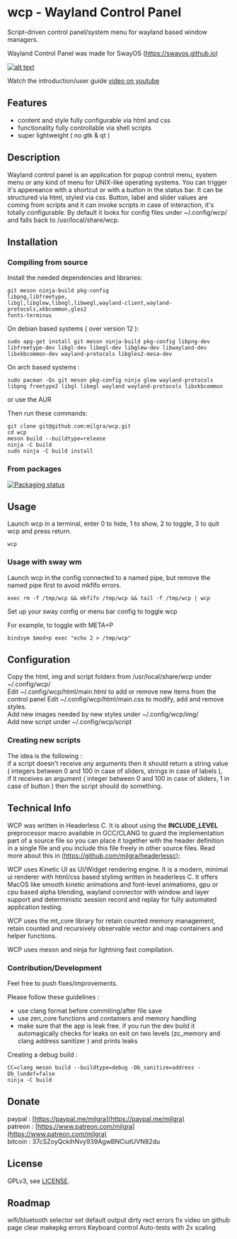# wcp - Wayland Control Panel

Script-driven control panel/system menu for wayland based window managers.

Wayland Control Panel was made for SwayOS (https://swayos.github.io)

[![alt text](screenshot.png)](https://www.youtube.com/watch?v=36wwQSg9PSk)

Watch the introduction/user guide [video on youtube](https://www.youtube.com/watch?v=36wwQSg9PSk)

## Features ##

- content and style fully configurable via html and css
- functionality fully controllable via shell scripts
- super lightweight ( no gtk & qt )

## Description ##

Wayland control panel is an application for popup control menu, system menu or any kind of menu for UNIX-like operating systems.
You can trigger it's appereance with a shortcut or with a button in the status bar.
It can be structured via html, styled via css.
Button, label and slider values are coming from scripts and it can invoke scripts in case of interaction, it's totally configurable.
By default it looks for config files under ~/.config/wcp/ and falls back to /usr/local/share/wcp.

## Installation

### Compiling from source

Install the needed dependencies and libraries:

```
git meson ninja-build pkg-config
libpng,libfreetype,
libgl,libglew,libegl,libwegl,wayland-client,wayland-protocols,xkbcommon,gles2
fonts-terminus
````

On debian based systems ( over version 12 ):
```
sudo apg-get install git meson ninja-build pkg-config libpng-dev libfreetype-dev libgl-dev libegl-dev libglew-dev libwayland-dev libxkbcommon-dev wayland-protocols libgles2-mesa-dev

```

On arch based systems :
```
sudo pacman -Qs git meson pkg-config ninja glew wayland-protocols libpng freetype2 libgl libegl wayland wayland-protocols libxkbcommon 
```
or use the AUR

Then run these commands:

```
git clone git@github.com:milgra/wcp.git
cd wcp
meson build --buildtype=release
ninja -C build
sudo ninja -C build install
```

### From packages

[![Packaging status](https://repology.org/badge/tiny-repos/wcp.svg)](https://repology.org/project/wcp/versions)

## Usage

Launch wcp in a terminal, enter 0 to hide, 1 to show, 2 to toggle, 3 to quit wcp and press return.

```
wcp
```

### Usage with sway wm

Launch wcp in the config connected to a named pipe, but remove the named pipe first to avoid mkfifo errors.

```
exec rm -f /tmp/wcp && mkfifo /tmp/wcp && tail -f /tmp/wcp | wcp
```

Set up your sway config or menu bar config to toggle wcp

For example, to toggle with META+P
```
bindsym $mod+p exec "echo 2 > /tmp/wcp"
```

## Configuration

Copy the html, img and script folders from /usr/local/share/wcp under ~/.config/wcp/  
Edit ~/.config/wcp/html/main.html to add or remove new items from the control panel
Edit ~/.config/wcp/html/main.css to modify, add and remove styles.  
Add new images needed by new styles under ~/.config/wcp/img/  
Add new script under ~/.config/wcp/script  

### Creating new scripts

The idea is the following :  
if a script doesn't receive any arguments then it should return a string value ( integers between 0 and 100 in case of sliders, strings in case of labels ),  
if it receives an argument ( integer between 0 and 100 in case of sliders, 1 in case of button ) then the script should do something.

## Technical Info ##

WCP was written in Headerless C. It is about using the __INCLUDE_LEVEL__ preprocessor macro available in GCC/CLANG to guard the implementation part of a source file so you can place it together with the header definition in a single file and you include this file freely in other source files. Read more about this in (https://github.com/milgra/headerlessc);

WCP uses Kinetic UI as UI/Widget rendering engine. It is a modern, minimal ui renderer with html/css based stylimg written in headerless C. It offers MacOS like smooth kinetic animations and font-level animatioms, gpu or cpu based alpha blending, wayland connector with window and layer support and deterministic session record and replay for fully automated application testing.

WCP uses the mt_core library for retain counted memory management, retain counted and recursively observable vector and map containers and helper functions.

WCP uses meson and ninja for lightning fast compilation.

### Contribution/Development ##

Feel free to push fixes/improvements.

Please follow these guidelines :

- use clang format before commiting/after file save
- use zen_core functions and containers and memory handling
- make sure that the app is leak free. if you run the dev build it automagically checks for leaks on exit on two levels (zc_memory and clang address sanitizer ) and prints leaks

Creating a debug build :

```
CC=clang meson build --buildtype=debug -Db_sanitize=address -Db_lundef=false
ninja -C build
```

## Donate ##

paypal : [https://paypal.me/milgra](https://paypal.me/milgra)  
patreon : [https://www.patreon.com/milgra](https://www.patreon.com/milgra)  
bitcoin : 37cSZoyQckihNvy939AgwBNCiutUVN82du  

## License ##

GPLv3, see [LICENSE](/LICENSE).

## Roadmap ##

wifi/bluetooth selector
set default output
dirty rect errors fix
video on github page
clear makepkg errors
Keyboard control
Auto-tests with 2x scaling